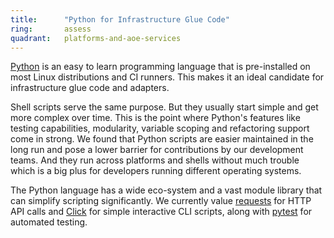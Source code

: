 ```yaml
---
title:      "Python for Infrastructure Glue Code"
ring:       assess
quadrant:   platforms-and-aoe-services
---
```


[Python](https://www.python.org) is an easy to learn programming language that is pre-installed on
most Linux distributions and CI runners.
This makes it an ideal candidate for infrastructure glue code and adapters.

Shell scripts serve the same purpose. But they usually start simple and get more complex over time.
This is the point where Python's features like testing capabilities, modularity, variable scoping and refactoring
support come in strong. We found that Python scripts are easier maintained in the long run and pose
a lower barrier for contributions by our development teams. And they run across platforms and shells
without much trouble which is a big plus for developers running different operating systems.

The Python language has a wide eco-system and a vast module library that can simplify scripting
significantly. We currently value [requests](https://pypi.org/project/requests/) for HTTP API calls
and [Click](https://click.palletsprojects.com/en/7.x/) for simple interactive CLI scripts, along with
[pytest](https://docs.pytest.org/) for automated testing.
